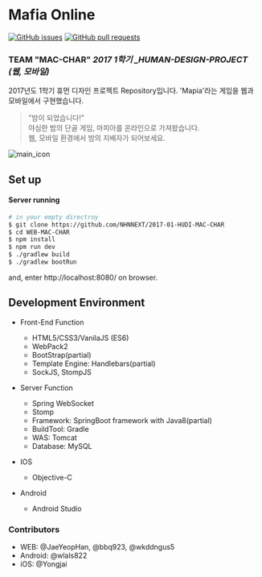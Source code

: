 # Mafia Online 
[![GitHub issues](https://img.shields.io/github/issues/yandex/gixy.svg?style=flat-square)](https://github.com/NHNNEXT/2017-01-HUDI-MAC-CHAR/issues)
[![GitHub pull requests](https://img.shields.io/github/issues-pr/yandex/gixy.svg?style=flat-square)](https://github.com/NHNNEXT/2017-01-HUDI-MAC-CHAR/pulls)
### TEAM "MAC-CHAR"  *2017 1학기 _HUMAN-DESIGN-PROJECT (웹, 모바일)*
2017년도 1학기 휴먼 디자인 프로젝트 Repository입니다. 'Mapia'라는 게임을 웹과 모바일에서 구현했습니다.
>"밤이 되었습니다!"  
야심한 밤의 단골 게임, 마피아를 온라인으로 가져왔습니다.  
웹, 모바일 환경에서 밤의 지배자가 되어보세요.

![main_icon](https://cloud.githubusercontent.com/assets/3432994/24234224/61b62e0a-0fda-11e7-980b-47a5ebd1c29f.jpg)

## Set up
#### Server running
```bash
# in your empty directroy
$ git clone https://github.com/NHNNEXT/2017-01-HUDI-MAC-CHAR
$ cd WEB-MAC-CHAR
$ npm install
$ npm run dev
$ ./gradlew build
$ ./gradlew bootRun
```
and, enter http://localhost:8080/ on browser.

## Development Environment
* Front-End Function
  * HTML5/CSS3/VanilaJS (ES6)
  * WebPack2
  * BootStrap(partial)
  * Template Engine: Handlebars(partial)
  * SockJS, StompJS
  
* Server Function
  * Spring WebSocket
  * Stomp
  * Framework: SpringBoot framework with Java8(partial)
  * BuildTool: Gradle
  * WAS: Tomcat
  * Database: MySQL
  
* IOS
    * Objective-C
    
* Android
    * Android Studio 

### Contributors
* WEB: @JaeYeopHan, @bbq923, @wkddngus5
* Android: @wlals822
* iOS: @Yongjai
